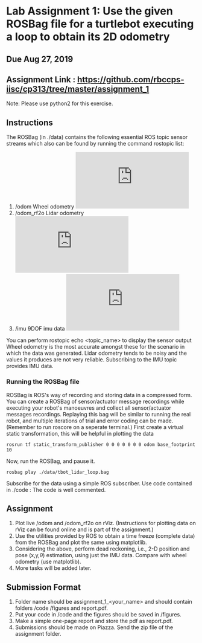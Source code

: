 # Lab Assignment 1: Use the given ROSBag file for a turtlebot executing a loop to obtain its 2D odometry
## Due Aug 27, 2019

## Assignment Link : https://github.com/rbccps-iisc/cp313/tree/master/assignment_1

Note: Please use python2 for this exercise.


## Instructions
The ROSBag (in ./data) contains the following essential ROS topic sensor streams which also can be
found by running the command rostopic list:
1. /odom Wheel odometry ![equation](https://latex.codecogs.com/gif.latex?2D%20%5C%20%28x%2C%20y%2C%20%5Ctheta%29)
2. /odom_rf2o Lidar odometry ![equation](https://latex.codecogs.com/gif.latex?2D%20%5C%20%28x%2C%20y%2C%20%5Ctheta%29)
3. /imu 9DOF imu data ![equation](https://latex.codecogs.com/gif.latex?%28a_x%2C%20a_y%2C%20a_z%2C%20%5Cdot%7B%5Ctheta_x%7D%2C%20%5Cdot%7B%5Ctheta_y%7D%2C%20%5Cdot%7B%5Ctheta_z%7D%2C%20%5Ctheta_x%2C%20%5Ctheta_y%2C%20%5Ctheta_z%29)

You can perform rostopic echo <topic_name> to display the sensor output
Wheel odometry is the most accurate amongst these for the scenario in which the data was
generated. Lidar odometry tends to be noisy and the values it produces are not very reliable.
Subscribing to the IMU topic provides IMU data.

### Running the ROSBag file 
ROSBag is ROS's way of recording and storing data in a compressed form. You can create a ROSBag of sensor/actuator message recordings while 
executing your robot's manoeuvres and collect all sensor/actuator messages recordings. Replaying this bag will be similar to running the real robot, and multiple iterations 
of trial and error coding can be made.
(Remember to run roscore on a seperate terminal.)
First create a virtual static transformation, this will be helpful in plotting the data
```
rosrun tf static_transform_publisher 0 0 0 0 0 0 0 odom base_footprint 10
```
Now, run the ROSBag, and pause it.
```
rosbag play ./data/tbot_lidar_loop.bag
```
Subscribe for the data using a simple ROS subscriber. Use code contained in ./code :
The code is well commented.

## Assignment
1. Plot live /odom and /odom_rf2o on rViz. (Instructions for plotting data on rViz can be found online and is part of the assignment.)
2. Use the utilities provided by ROS to obtain a time freeze (complete data) from the ROSBag and plot the same using matplotlib.
3. Considering the above, perform dead reckoning, i.e., 2-D position and pose (x,y,$\theta$) estimation, using just the IMU data. Compare with wheel odometry (use matplotlib).
4. More tasks will be added later.

## Submission Format
1. Folder name should be assignment_1_<your_name> and should contain folders /code /figures and report.pdf.
2. Put your code in /code and the figures should be saved in /figures.
3. Make a simple one-page report and store the pdf as report.pdf.
4. Submissions should be made on Piazza. Send the zip file of the assignment folder.


